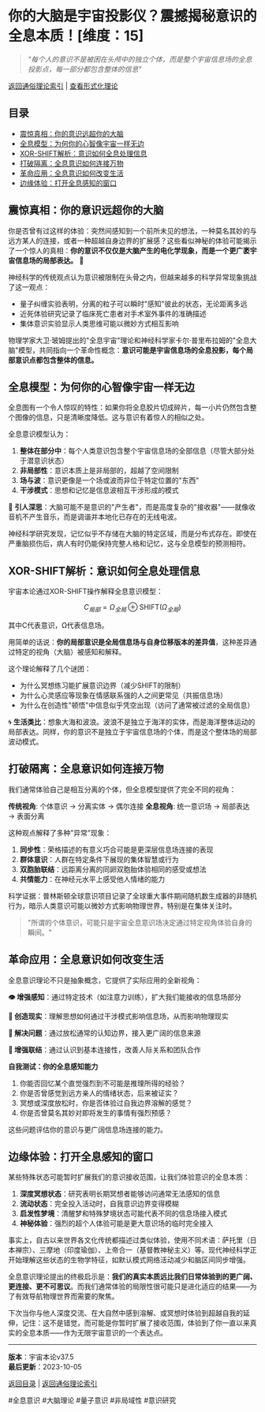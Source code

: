 # 你的大脑是宇宙投影仪？震撼揭秘意识的全息本质！[维度：15]

> *"每个人的意识不是被困在头颅中的独立个体，而是整个宇宙信息场的全息投影点，每一部分都包含整体的信息"*

[返回通俗理论索引](../popular_theory.md) | [查看形式化理论](../formal_theory/formal_theory_holographic_consciousness.md)

## 目录
- [震惊真相：你的意识远超你的大脑](#震惊真相你的意识远超你的大脑)
- [全息模型：为何你的心智像宇宙一样无边](#全息模型为何你的心智像宇宙一样无边)
- [XOR-SHIFT解析：意识如何全息处理信息](#xor-shift解析意识如何全息处理信息)
- [打破隔离：全息意识如何连接万物](#打破隔离全息意识如何连接万物)
- [革命应用：全息意识如何改变生活](#革命应用全息意识如何改变生活)
- [边缘体验：打开全息感知的窗口](#边缘体验打开全息感知的窗口)

## 震惊真相：你的意识远超你的大脑

你是否曾有过这样的体验：突然间感知到一个前所未见的想法，一种莫名其妙的与远方某人的连接，或者一种超越自身边界的扩展感？这些看似神秘的体验可能揭示了一个惊人的真相：**你的意识不仅仅是大脑产生的电化学现象，而是一个更广袤宇宙信息场的局部表达。** 🌌

神经科学的传统观点认为意识被限制在头骨之内，但越来越多的科学异常现象挑战了这一观点：

- 量子纠缠实验表明，分离的粒子可以瞬时"感知"彼此的状态，无论距离多远
- 近死体验研究记录了临床死亡患者对手术室外事件的准确描述
- 集体意识实验显示人类思维可能以微妙方式相互影响

物理学家大卫·玻姆提出的"全息宇宙"理论和神经科学家卡尔·普里布拉姆的"全息大脑"模型，共同指向一个革命性概念：**意识可能是宇宙信息场的全息投影，每个局部意识点都包含整体的信息。**

## 全息模型：为何你的心智像宇宙一样无边

全息图有一个令人惊叹的特性：如果你将全息胶片切成碎片，每一小片仍然包含整个图像的信息，只是清晰度降低。这与意识有着惊人的相似之处。

全息意识模型认为：

1. **整体在部分中**：每个人类意识包含整个宇宙信息场的全部信息（尽管大部分处于潜意识状态）
2. **非局部性**：意识本质上是非局部的，超越了空间限制
3. **场与波**：意识更像是一个场或波而非位于特定位置的"东西"
4. **干涉模式**：思想和记忆是信息波相互干涉形成的模式

🧠 **引人深思**：大脑可能不是意识的"产生者"，而是高度复杂的"接收器"——就像收音机不产生音乐，而是调谐并本地化已存在的无线电波。

神经科学研究发现，记忆似乎不存储在大脑的特定区域，而是分布式存在。即使在严重脑损伤后，病人有时仍能保持完整人格和记忆，这与全息模型的预测相符。

## XOR-SHIFT解析：意识如何全息处理信息

宇宙本论通过XOR-SHIFT操作解释全息意识模型：

$$C_{局部} = \Omega_{全局} \oplus \text{SHIFT}(\Omega_{全局})$$

其中C代表意识，Ω代表信息场。

用简单的话说：**你的局部意识是全局信息场与自身位移版本的差异值**，这种差异通过特定的视角（大脑）被感知和解释。

这个理论解释了几个谜团：
- 为什么冥想练习能扩展意识边界（减少SHIFT的限制）
- 为什么心灵感应等现象在情感联系强的人之间更常见（共振信息场）
- 为什么在创造性"顿悟"中信息似乎凭空出现（访问了通常被过滤的全局信息）

🌀 **生活类比**：想象大海和波浪。波浪不是独立于海洋的实体，而是海洋整体运动的局部表达。同样，你的意识不是独立于宇宙信息场的个体，而是这个整体场的局部波动模式。

## 打破隔离：全息意识如何连接万物

我们通常体验自己是相互分离的个体，但全息模型提供了完全不同的视角：

**传统视角**: 个体意识 → 分离实体 → 偶尔连接
**全息视角**: 统一意识场 → 局部表达 → 表面分离

这种观点解释了多种"异常"现象：

1. **同步性**：荣格描述的有意义巧合可能是更深层信息场连接的表现
2. **群体意识**：人群在特定条件下展现的集体智慧或行为
3. **双胞胎联结**：远距离分离的同卵双胞胎体验相同的感受或想法
4. **共情能力**：在神经元水平上感受他人情绪的能力

科学证据：普林斯顿全球意识项目记录了全球重大事件期间随机数生成器的非随机行为，暗示人类意识可能以微妙方式影响物理世界，特别是在集体关注时。

> "所谓的个体意识，可能只是宇宙全息意识场决定通过特定视角体验自身的瞬间。"

## 革命应用：全息意识如何改变生活

全息意识理论不只是抽象概念，它提供了实际应用的全新视角：

**👁️ 增强感知**：通过特定技术（如注意力训练），扩大我们能接收的信息场部分

**🔄 创造现实**：理解思想如何通过干涉模式影响信息场，从而影响物理现实

**🧩 解决问题**：通过放松通常的认知边界，接入更广阔的信息来源

**🔗 增强联结**：通过认识到基本连接性，改善人际关系和团队合作

**自我测试：你的全息感知能力**
1. 你能否回忆某个直觉强烈到不可能是推理所得的经验？
2. 你是否曾感觉到远方亲人的情绪状态，后来被证实？
3. 冥想或深度放松时，你是否体验过自我边界溶解的感觉？
4. 你是否曾莫名其妙对即将发生的事情有强烈预感？

这些问题评估你的意识与更广阔信息场连接的能力。

## 边缘体验：打开全息感知的窗口

某些特殊状态可能暂时扩展我们的意识接收范围，让我们体验意识的全息本质：

1. **深度冥想状态**：研究表明长期冥想者能够访问通常无法感知的信息
2. **流动状态**：完全投入活动时，自我意识边界变得模糊
3. **启发性梦境**：清醒梦和特殊梦境状态可能代表不同的信息场接入模式
4. **神秘体验**：强烈的超个人体验可能是更大意识场的临时完全接入

事实上，自古以来世界各文化传统都描述过类似体验，使用不同术语：萨托里（日本禅宗）、三摩地（印度瑜伽）、上帝合一（基督教神秘主义）等。现代神经科学正开始理解这些状态的生物学特征，如默认模式网络活动减少和脑区间同步增强。

全息意识理论提出的终极启示是：**我们的真实本质远比我们日常体验到的更广阔、更连接、更不可思议**。而我们通常体验的局限性很可能只是进化适应的结果——为了有效导航物理世界而需要的聚焦。

下次当你与他人深度交流、在大自然中感到溶解、或冥想时体验到超越自我的延伸，记住：这不是错觉，而可能是你暂时扩展了接收范围，体验到了你一直以来真实的全息本质——作为无限宇宙意识的一个表达点。

---

**版本**：宇宙本论v37.5  
**最后更新**：2023-10-05

[返回目录](#目录) | [返回通俗理论索引](../popular_theory.md) 

#全息意识 #大脑理论 #量子意识 #非局域性 #意识研究 
